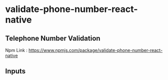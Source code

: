 # validate-phone-number-react-native

## Telephone Number Validation

Npm Link : https://www.npmjs.com/package/validate-phone-number-react-native



## Inputs

```

```
